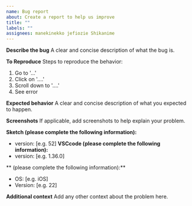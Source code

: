 ```yaml
---
name: Bug report
about: Create a report to help us improve
title: ""
labels: ""
assignees: manekinekko jefiozie Shikanime
---
```


**Describe the bug**
A clear and concise description of what the bug is.

**To Reproduce**
Steps to reproduce the behavior:

1. Go to '...'
2. Click on '....'
3. Scroll down to '....'
4. See error

**Expected behavior**
A clear and concise description of what you expected to happen.

**Screenshots**
If applicable, add screenshots to help explain your problem.

**Sketch (please complete the following information):**

- version: [e.g. 52]
  **VSCcode (please complete the following information):**
- version: [e.g. 1.36.0]

** (please complete the following information):**

- OS: [e.g. iOS]
- Version: [e.g. 22]

**Additional context**
Add any other context about the problem here.
